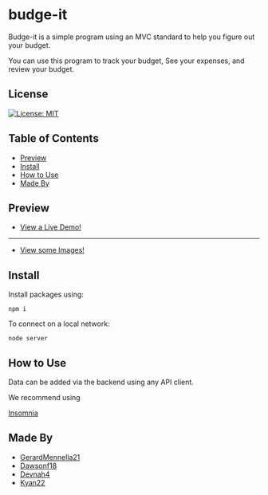 # budge-it

<p>Budge-it is a simple program using an MVC standard to help you figure out your budget.</p> 

<p>You can use this program to track your budget, See your expenses, and review your budget.</p> 

## License

[![License: MIT](https://img.shields.io/badge/License-MIT-blue.svg)](https://opensource.org/licenses/MIT)

## Table of Contents

* [Preview](#preview)
* [Install](#install)
* [How to Use](#credits)
* [Made By](#made-by)

## Preview

- [View a Live Demo!](https://budge--it.herokuapp.com/)
***
- [View some Images!](https://imgur.com/a/F8oXvm4)

## Install

Install packages using:
```
npm i
```

To connect on a local network:
```
node server
```

## How to Use

<p>Data can be added via the backend using any API client.</p>

<p>We recommend using</p>

[Insomnia](https://insomnia.rest)

## Made By

- [GerardMennella21](https://github.com/GerardMennella21)
- [Dawsonf18](https://github.com/Dawsonf18)
- [Devnah4](https://github.com/Devnah4)
- [Kyan22](https://github.com/Kyan22)